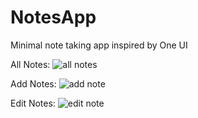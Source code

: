# NotesApp
Minimal note taking app inspired by One UI

All Notes:
![all notes](https://user-images.githubusercontent.com/18700114/80423211-3ffefb80-88fd-11ea-96be-e234d18ebfce.png)

Add Notes:
![add note](https://user-images.githubusercontent.com/18700114/80423210-3f666500-88fd-11ea-8fa9-ed4ffa212218.png)

Edit Notes:
![edit note](https://user-images.githubusercontent.com/18700114/80423213-40979200-88fd-11ea-85e3-771526ac4909.png)
